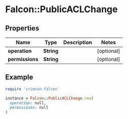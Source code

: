 # Falcon::PublicACLChange

## Properties

| Name | Type | Description | Notes |
| ---- | ---- | ----------- | ----- |
| **operation** | **String** |  | [optional] |
| **permissions** | **String** |  | [optional] |

## Example

```ruby
require 'crimson-falcon'

instance = Falcon::PublicACLChange.new(
  operation: null,
  permissions: null
)
```

